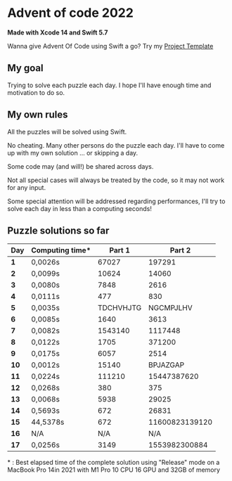 # Advent of code 2022
**Made with Xcode 14 and Swift 5.7**

Wanna give Advent Of Code using Swift a go? Try my [Project Template](https://github.com/Dean151/AoC-Swift-Template)

## My goal
Trying to solve each puzzle each day.
I hope I'll have enough time and motivation to do so.

## My own rules

All the puzzles will be solved using Swift.

No cheating. Many other persons do the puzzle each day.
I'll have to come up with my own solution ... or skipping a day.

Some code may (and will!) be shared across days.

Not all special cases will always be treated by the code, so it may not work for any input.

Some special attention will be addressed regarding performances, I'll try to solve each day in less than a computing seconds!

## Puzzle solutions so far

| Day    | Computing time\* | Part 1    | Part 2         |
|--------|------------------|-----------|----------------|
| **1**  | 0,0026s          | 67027     | 197291         |
| **2**  | 0,0099s          | 10624     | 14060          |
| **3**  | 0,0080s          | 7848      | 2616           |
| **4**  | 0,0111s          | 477       | 830            |
| **5**  | 0,0035s          | TDCHVHJTG | NGCMPJLHV      |
| **6**  | 0,0085s          | 1640      | 3613           |
| **7**  | 0,0082s          | 1543140   | 1117448        |
| **8**  | 0,0122s          | 1705      | 371200         |
| **9**  | 0,0175s          | 6057      | 2514           |
| **10** | 0,0012s          | 15140     | BPJAZGAP       |
| **11** | 0,0224s          | 111210    | 15447387620    |
| **12** | 0,0268s          | 380       | 375            |
| **13** | 0,0068s          | 5938      | 29025          |
| **14** | 0,5693s          | 672       | 26831          |
| **15** | 44,5378s         | 672       | 11600823139120 |
| **16** | N/A              | N/A       | N/A            |
| **17** | 0,0256s          | 3149      | 1553982300884  |

\* : Best elapsed time of the complete solution using "Release" mode on a MacBook Pro 14in 2021 with M1 Pro 10 CPU 16 GPU and 32GB of memory
